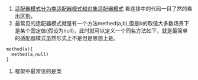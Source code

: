 1. [适配器模式分为类适配器模式和对象适配器模式](https://www.cnblogs.com/songyaqi/p/4805820.html) 看连接中的代码一目了然的看出区别。
1. 最常见的适配器模式就是有一个方法methed(a,b),但是b的取值大多数场景下是某个固定值(假设为null)，此时就可以定义一个同名方法如下，就是最简单的适配器模式虽然形式上不是但是思想上是。
```
methed(a){
  methed(a,null)
}

```
1. 框架中最常见的是类

